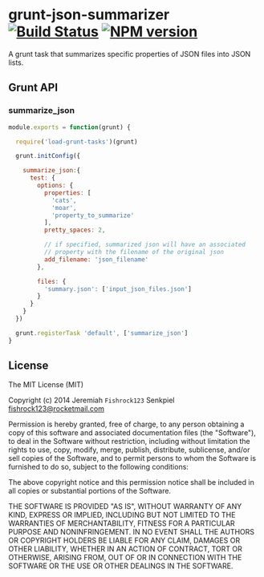 # grunt-json-summarizer [![Build Status](https://travis-ci.org/Fishrock123/grunt-json-summarizer.svg)](https://travis-ci.org/Fishrock123/grunt-json-summarizer) [![NPM version](https://badge.fury.io/js/grunt-json-summarizer.svg)](http://badge.fury.io/js/grunt-json-summarizer)

A grunt task that summarizes specific properties of JSON files into JSON lists.

## Grunt API

### summarize_json

```js
module.exports = function(grunt) {

  require('load-grunt-tasks')(grunt)

  grunt.initConfig({

    summarize_json:{
      test: {
        options: {
          properties: [
            'cats',
            'moar',
            'property_to_summarize'
          ],
          pretty_spaces: 2,

          // if specified, summarized json will have an associated
          // property with the filename of the original json
          add_filename: 'json_filename'
        },

        files: {
          'summary.json': ['input_json_files.json']
        }
      }
    }
  })

  grunt.registerTask 'default', ['summarize_json']
}
```


## License

The MIT License (MIT)

Copyright (c) 2014 Jeremiah `Fishrock123` Senkpiel <fishrock123@rocketmail.com>

Permission is hereby granted, free of charge, to any person obtaining a copy
of this software and associated documentation files (the "Software"), to deal
in the Software without restriction, including without limitation the rights
to use, copy, modify, merge, publish, distribute, sublicense, and/or sell
copies of the Software, and to permit persons to whom the Software is
furnished to do so, subject to the following conditions:

The above copyright notice and this permission notice shall be included in
all copies or substantial portions of the Software.

THE SOFTWARE IS PROVIDED "AS IS", WITHOUT WARRANTY OF ANY KIND, EXPRESS OR
IMPLIED, INCLUDING BUT NOT LIMITED TO THE WARRANTIES OF MERCHANTABILITY,
FITNESS FOR A PARTICULAR PURPOSE AND NONINFRINGEMENT. IN NO EVENT SHALL THE
AUTHORS OR COPYRIGHT HOLDERS BE LIABLE FOR ANY CLAIM, DAMAGES OR OTHER
LIABILITY, WHETHER IN AN ACTION OF CONTRACT, TORT OR OTHERWISE, ARISING FROM,
OUT OF OR IN CONNECTION WITH THE SOFTWARE OR THE USE OR OTHER DEALINGS IN
THE SOFTWARE.
